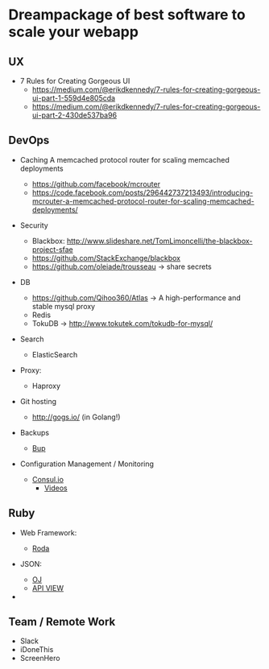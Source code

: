 # Dreampackage of best software to scale your webapp


## UX
  - 7 Rules for Creating Gorgeous UI
    - https://medium.com/@erikdkennedy/7-rules-for-creating-gorgeous-ui-part-1-559d4e805cda
    - https://medium.com/@erikdkennedy/7-rules-for-creating-gorgeous-ui-part-2-430de537ba96

## DevOps

  - Caching
      A memcached protocol router for scaling memcached deployments
      - https://github.com/facebook/mcrouter
      - https://code.facebook.com/posts/296442737213493/introducing-mcrouter-a-memcached-protocol-router-for-scaling-memcached-deployments/

  - Security
    - Blackbox: http://www.slideshare.net/TomLimoncelli/the-blackbox-project-sfae
    - https://github.com/StackExchange/blackbox
    - https://github.com/oleiade/trousseau -> share secrets

  - DB
    - https://github.com/Qihoo360/Atlas -> A high-performance and stable mysql proxy
    - Redis
    - TokuDB -> http://www.tokutek.com/tokudb-for-mysql/

  - Search
    - ElasticSearch

  - Proxy:
    - Haproxy

  - Git hosting
    - http://gogs.io/ (in Golang!)

  - Backups
    - [Bup](http://wrouesnel.github.io/articles/bup%20-%20towards%20the%20perfect%20backup/)


  - Configuration Management / Monitoring
    - [Consul.io](http//consul.io)
      - [Videos](http://devopsbox.es/posts/2014/11-03-consul-great-service-discovery-tool.html)


## Ruby
  - Web Framework:
    - [Roda](http://roda.jeremyevans.net/)

  - JSON:
    - [OJ](https://github.com/ohler55/oj)
    - [API VIEW](https://github.com/mindreframer/api_view)

  -




## Team / Remote Work

  - Slack
  - iDoneThis
  - ScreenHero


